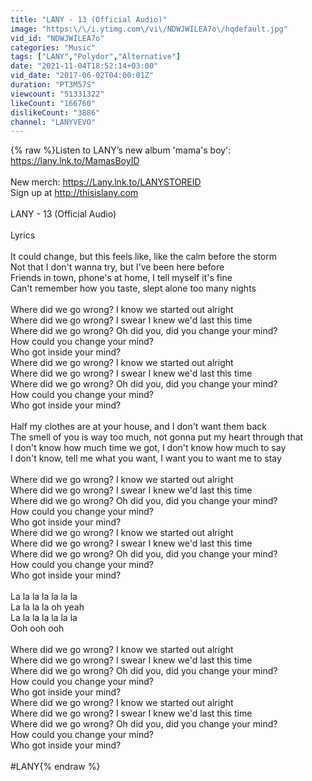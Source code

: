 ```yaml
---
title: "LANY - 13 (Official Audio)"
image: "https:\/\/i.ytimg.com\/vi\/NDWJWILEA7o\/hqdefault.jpg"
vid_id: "NDWJWILEA7o"
categories: "Music"
tags: ["LANY","Polydor","Alternative"]
date: "2021-11-04T18:52:14+03:00"
vid_date: "2017-06-02T04:00:01Z"
duration: "PT3M57S"
viewcount: "51331322"
likeCount: "166760"
dislikeCount: "3886"
channel: "LANYVEVO"
---
```

{% raw %}Listen to LANY’s new album 'mama's boy': <a rel="nofollow" target="blank" href="https://lany.lnk.to/MamasBoyID">https://lany.lnk.to/MamasBoyID</a><br /><br />New merch: <a rel="nofollow" target="blank" href="https://Lany.lnk.to/LANYSTOREID">https://Lany.lnk.to/LANYSTOREID</a> <br />Sign up at <a rel="nofollow" target="blank" href="http://thisislany.com">http://thisislany.com</a><br /><br />LANY - 13 (Official Audio)<br /><br />Lyrics<br /><br />It could change, but this feels like, like the calm before the storm<br />Not that I don't wanna try, but I've been here before<br />Friends in town, phone's at home, I tell myself it's fine<br />Can't remember how you taste, slept alone too many nights<br /><br />Where did we go wrong? I know we started out alright<br />Where did we go wrong? I swear I knew we'd last this time<br />Where did we go wrong? Oh did you, did you change your mind?<br />How could you change your mind?<br />Who got inside your mind?<br />Where did we go wrong? I know we started out alright<br />Where did we go wrong? I swear I knew we'd last this time<br />Where did we go wrong? Oh did you, did you change your mind?<br />How could you change your mind?<br />Who got inside your mind?<br /><br />Half my clothes are at your house, and I don't want them back<br />The smell of you is way too much, not gonna put my heart through that<br />I don't know how much time we got, I don't know how much to say<br />I don't know, tell me what you want, I want you to want me to stay<br /><br />Where did we go wrong? I know we started out alright<br />Where did we go wrong? I swear I knew we'd last this time<br />Where did we go wrong? Oh did you, did you change your mind?<br />How could you change your mind?<br />Who got inside your mind?<br />Where did we go wrong? I know we started out alright<br />Where did we go wrong? I swear I knew we'd last this time<br />Where did we go wrong? Oh did you, did you change your mind?<br />How could you change your mind?<br />Who got inside your mind?<br /><br />La la la la la la la<br />La la la la oh yeah<br />La la la la la la la<br />Ooh ooh ooh<br /><br />Where did we go wrong? I know we started out alright<br />Where did we go wrong? I swear I knew we'd last this time<br />Where did we go wrong? Oh did you, did you change your mind?<br />How could you change your mind?<br />Who got inside your mind?<br />Where did we go wrong? I know we started out alright<br />Where did we go wrong? I swear I knew we'd last this time<br />Where did we go wrong? Oh did you, did you change your mind?<br />How could you change your mind?<br />Who got inside your mind?<br /><br />#LANY{% endraw %}
